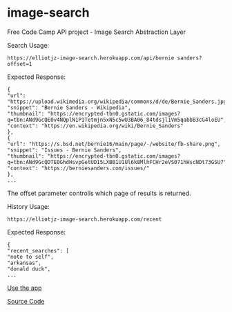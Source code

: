 # image-search
Free Code Camp API project - Image Search Abstraction Layer

Search Usage:
```
https://elliotjz-image-search.herokuapp.com/api/bernie sanders?offset=1
```

Expected Response:
```
{
"url": "https://upload.wikimedia.org/wikipedia/commons/d/de/Bernie_Sanders.jpg",
"snippet": "Bernie Sanders - Wikipedia",
"thumbnail": "https://encrypted-tbn0.gstatic.com/images?q=tbn:ANd9GcQE0v4NQplN1P1Tetmjn5xN5c5wU3BA06_84tdsjl1Vm5qabbB3cG4loEU",
"context": "https://en.wikipedia.org/wiki/Bernie_Sanders"
},
{
"url": "https://s.bsd.net/bernie16/main/page/-/website/fb-share.png",
"snippet": "Issues - Bernie Sanders",
"thumbnail": "https://encrypted-tbn0.gstatic.com/images?q=tbn:ANd9GcQDTE0GhdHsvpGetUD15LXBB1U1Ul6k8MlhFCHr2eVS071hHscNDt73GSU7",
"context": "https://berniesanders.com/issues/"
},
...
```

The offset parameter controlls which page of results is returned.

History Usage:

```
https://elliotjz-image-search.herokuapp.com/recent
```

Expected Response:

```
{
"recent_searches": [
"note to self",
"arkansas",
"donald duck",
...
```

[Use the app](https://elliotjz-image-search.herokuapp.com)

[Source Code](https://github.com/elliotjz/image-search)


